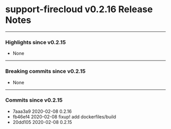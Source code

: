 # support-firecloud v0.2.16 Release Notes

---

### Highlights since v0.2.15

* None

---

### Breaking commits since v0.2.15

* None

---

### Commits since v0.2.15

* 7aaa3a9 2020-02-08 0.2.16
* fb46ef4 2020-02-08 fixup! add dockerfiles/build
* 20dd105 2020-02-08 0.2.15
